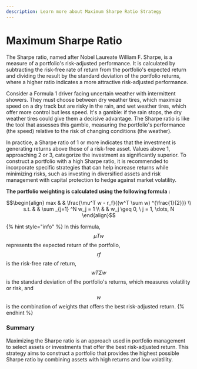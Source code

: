 ```yaml
---
description: Learn more about Maximum Sharpe Ratio Strategy
---
```


# Maximum Sharpe Ratio

The Sharpe ratio, named after Nobel Laureate William F. Sharpe, is a measure of a portfolio's risk-adjusted performance. It is calculated by subtracting the risk-free rate of return from the portfolio's expected return and dividing the result by the standard deviation of the portfolio returns, where a higher ratio indicates a more attractive risk-adjusted performance.

Consider a Formula 1 driver facing uncertain weather with intermittent showers. They must choose between dry weather tires, which maximize speed on a dry track but are risky in the rain, and wet weather tires, which offer more control but less speed. It's a gamble: if the rain stops, the dry weather tires could give them a decisive advantage. The Sharpe ratio is like the tool that assesses this gamble, measuring the portfolio's performance (the speed) relative to the risk of changing conditions (the weather).

In practice, a Sharpe ratio of 1 or more indicates that the investment is generating returns above those of a risk-free asset. Values above 1, approaching 2 or 3, categorize the investment as significantly superior. To construct a portfolio with a high Sharpe ratio, it is recommended to incorporate specific strategies that can help increase returns while minimizing risks, such as investing in diversified assets and risk management with capital protection to hedge against market volatility.

**The portfolio weighting is calculated using the following formula :**&#x20;

$$\begin{align}         max  & & \frac{\mu^T w - r_f}{(w^T \sum w) ^{\frac{1}{2}}} \\         s.t. & &  \sum _{j=1} ^N w_j = 1 \\              & & w_j \geq 0, \ j = 1, \dots, N     \end{align}$$

{% hint style="info" %}
In this formula,$$μTw$$ represents the expected return of the portfolio, $$rf​$$ is the risk-free rate of return, $$wTΣw​$$ is the standard deviation of the portfolio's returns, which measures volatility or risk, and $$w$$ is the combination of weights that offers the best risk-adjusted return.
{% endhint %}

### **Summary**&#x20;

Maximizing the Sharpe ratio is an approach used in portfolio management to select assets or investments that offer the best risk-adjusted return. This strategy aims to construct a portfolio that provides the highest possible Sharpe ratio by combining assets with high returns and low volatility.
